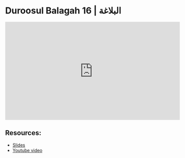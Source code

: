 # Duroosul Balagah 16 | البلاغة
                
<iframe width="560" height="315" src="https://www.youtube-nocookie.com/embed/5gATmRR_9CE?start=0" frameborder="0" allow="accelerometer; autoplay; encrypted-media; gyroscope; picture-in-picture" allowfullscreen="allowfullscreen">
</iframe><BR>

## Resources:
- [Slides](https://github.com/arshare/resources_balagha_pdfs)
- [Youtube video](https://www.youtube.com/watch?v=5gATmRR_9CE&list=PLzn0qdi6JpdvvXVuJ7kIusNquSxeyKJvc)

